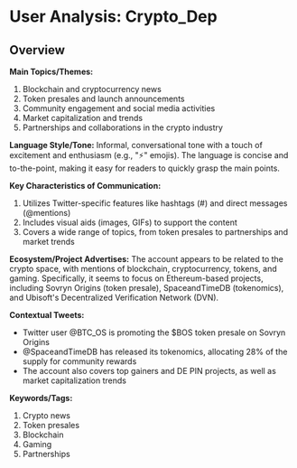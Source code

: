 # User Analysis: Crypto_Dep

## Overview

**Main Topics/Themes:**
1. Blockchain and cryptocurrency news
2. Token presales and launch announcements
3. Community engagement and social media activities
4. Market capitalization and trends
5. Partnerships and collaborations in the crypto industry

**Language Style/Tone:**
Informal, conversational tone with a touch of excitement and enthusiasm (e.g., "⚡️" emojis). The language is concise and to-the-point, making it easy for readers to quickly grasp the main points.

**Key Characteristics of Communication:**

1. Utilizes Twitter-specific features like hashtags (#) and direct messages (@mentions)
2. Includes visual aids (images, GIFs) to support the content
3. Covers a wide range of topics, from token presales to partnerships and market trends

**Ecosystem/Project Advertises:**
The account appears to be related to the crypto space, with mentions of blockchain, cryptocurrency, tokens, and gaming. Specifically, it seems to focus on Ethereum-based projects, including Sovryn Origins (token presale), SpaceandTimeDB (tokenomics), and Ubisoft's Decentralized Verification Network (DVN).

**Contextual Tweets:**

* Twitter user @BTC_OS is promoting the $BOS token presale on Sovryn Origins
* @SpaceandTimeDB has released its tokenomics, allocating 28% of the supply for community rewards
* The account also covers top gainers and DE PIN projects, as well as market capitalization trends

**Keywords/Tags:**
1. Crypto news
2. Token presales
3. Blockchain
4. Gaming
5. Partnerships